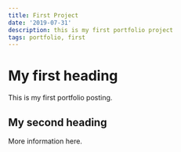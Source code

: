 ```yaml
---
title: First Project
date: '2019-07-31'
description: this is my first portfolio project
tags: portfolio, first
---
```


# My first heading

This is my first portfolio posting.

## My second heading

More information here.
